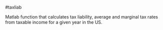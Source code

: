 #taxliab

Matlab function that calculates tax liability, average and marginal tax rates from taxable income for a given year in the US.

